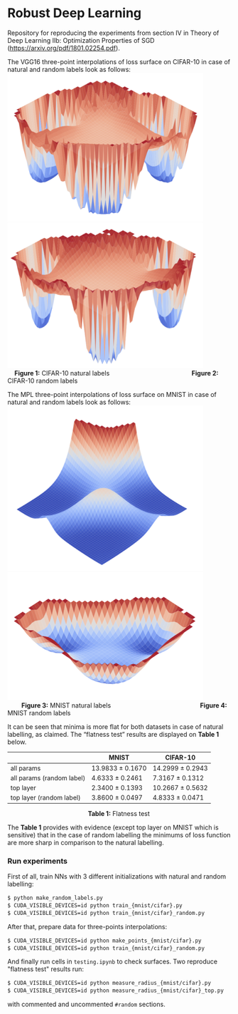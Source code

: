 # Robust Deep Learning
Repository for reproducing the experiments from section IV in Theory of Deep Learning IIb: Optimization Properties of SGD 
(https://arxiv.org/pdf/1801.02254.pdf).

The VGG16 three-point interpolations of loss surface on CIFAR-10 in case of natural and random labels look as follows:
<img src="images/cifar_natural.png" width="440">  <img src="images/cifar_random.png" width="440">
&nbsp; &nbsp; &nbsp; &nbsp; &nbsp; &nbsp; &nbsp; &nbsp; &nbsp; &nbsp; **Figure 1:** CIFAR-10 natural labels &nbsp; &nbsp; &nbsp; &nbsp; &nbsp; &nbsp; &nbsp; &nbsp; &nbsp; &nbsp; &nbsp; &nbsp; &nbsp; &nbsp; &nbsp; &nbsp; &nbsp; &nbsp; &nbsp; &nbsp; &nbsp; &nbsp; &nbsp;     **Figure 2:** CIFAR-10 random labels

The MPL three-point interpolations of loss surface on MNIST in case of natural and random labels look as follows:
<img src="images/mnist_natural.png" width="440">  <img src="images/mnist_random.png" width="440">
&nbsp; &nbsp; &nbsp; &nbsp; &nbsp; &nbsp; &nbsp; &nbsp; &nbsp; &nbsp; &nbsp;  &nbsp;  **Figure 3:** MNIST natural labels &nbsp; &nbsp; &nbsp; &nbsp; &nbsp; &nbsp; &nbsp; &nbsp; &nbsp; &nbsp; &nbsp; &nbsp; &nbsp; &nbsp; &nbsp; &nbsp; &nbsp; &nbsp; &nbsp; &nbsp; &nbsp; &nbsp; &nbsp; &nbsp; &nbsp; **Figure 4:** MNIST random labels

It can be seen that minima is more flat for both datasets in case of natural labelling, as claimed. The “flatness test” results are displayed on **Table 1** below.

|  | MNIST | CIFAR-10 |
| --- | --- | --- |
| all params | 13.9833 ± 0.1670 | 14.2999 ± 0.2943 |
| all params (random label) | 4.6333 ± 0.2461 | 7.3167 ± 0.1312 |
| top layer | 2.3400 ± 0.1393 | 10.2667 ± 0.5632 |
| top layer (random label) | 3.8600 ± 0.0497 | 4.8333 ± 0.0471 |

&nbsp; &nbsp; &nbsp; &nbsp; &nbsp; &nbsp; &nbsp; &nbsp; &nbsp; &nbsp; &nbsp;  &nbsp; &nbsp; &nbsp; &nbsp; &nbsp; &nbsp; &nbsp; &nbsp; &nbsp; &nbsp; &nbsp; &nbsp;  **Table 1:** Flatness test

The **Table 1** provides with evidence (except top layer on MNIST which is sensitive) that in the case of random labelling the minimums of loss function are more sharp in comparison to the natural labelling.


### Run experiments
First of all, train NNs with 3 different initializations with natural and random labelling:
``` bash
$ python make_random_labels.py
$ CUDA_VISIBLE_DEVICES=id python train_{mnist/cifar}.py 
$ CUDA_VISIBLE_DEVICES=id python train_{mnist/cifar}_random.py 
```
After that, prepare data for three-points interpolations:
``` bash
$ CUDA_VISIBLE_DEVICES=id python make_points_{mnist/cifar}.py 
$ CUDA_VISIBLE_DEVICES=id python train_{mnist/cifar}_random.py 
```
And finally run cells in ```testing.ipynb``` to check surfaces. Two reproduce "flatness test" results run:
``` bash
$ CUDA_VISIBLE_DEVICES=id python measure_radius_{mnist/cifar}.py 
$ CUDA_VISIBLE_DEVICES=id python measure_radius_{mnist/cifar}_top.py 
```
with commented and uncommented ```#random``` sections.
